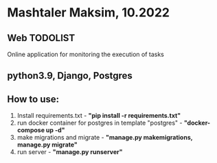 # Mashtaler Maksim, 10.2022
## Web TODOLIST
Online application for monitoring the execution of tasks
## python3.9, Django, Postgres
## How to use:
 1) Install requirements.txt - **"pip install -r requirements.txt"**
 2) run docker container for postgres in template "postgres" - **"docker-compose up -d"**
 3) make migrations and migrate - **"manage.py makemigrations, manage.py migrate"**
 4) run server - **"manage.py runserver"**
